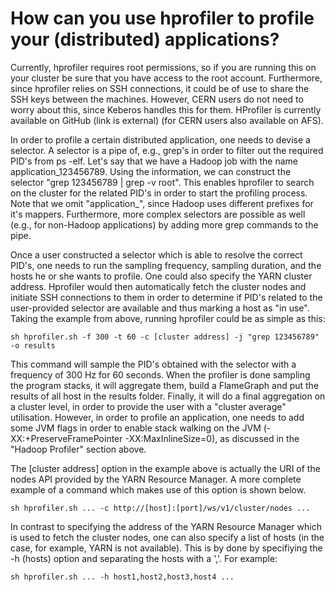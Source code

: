 # How can you use hprofiler to profile your (distributed) applications?

Currently, hprofiler requires root permissions, so if you are running this on your cluster be sure that you have access to the root account. Furthermore, since hprofiler relies on SSH connections, it could be of use to share the SSH keys between the machines. However, CERN users do not need to worry about this, since Keberos handles this for them. HProfiler is currently available on GitHub (link is external) (for CERN users also available on AFS).

In order to profile a certain distributed application, one needs to devise a selector. A selector is a pipe of, e.g., grep's in order to filter out the required PID's from ps -elf. Let's say that we have a Hadoop job with the name application_123456789. Using the information, we can construct the selector "grep 123456789 | grep -v root". This enables hprofiler to search on the cluster for the related PID's in order to start the profiling process. Note that we omit "application_", since Hadoop uses different prefixes for it's mappers. Furthermore, more complex selectors are possible as well (e.g., for non-Hadoop applications) by adding more grep commands to the pipe.

Once a user constructed a selector which is able to resolve the correct PID's, one needs to run the sampling frequency, sampling duration, and the hosts he or she wants to profile. One could also specify the YARN cluster address. Hprofiler would then automatically fetch the cluster nodes and initiate SSH connections to them in order to determine if PID's related to the user-provided selector are available and thus marking a host as "in use". Taking the example from above, running hprofiler could be as simple as this:

`sh hprofiler.sh -f 300 -t 60 -c [cluster address] -j "grep 123456789" -o results`

This command will sample the PID's obtained with the selector with a frequency of 300 Hz for 60 seconds. When the profiler is done sampling the program stacks, it will aggregate them, build a FlameGraph and put the results of all host in the results folder. Finally, it will do a final aggregation on a cluster level, in order to provide the user with a "cluster average" utilisation. However, in order to profile an application, one needs to add some JVM flags in order to enable stack walking on the JVM (-XX:+PreserveFramePointer -XX:MaxInlineSize=0), as discussed in the "Hadoop Profiler" section above.

The [cluster address] option in the example above is actually the URI of the nodes API provided by the YARN Resource Manager. A more complete example of a command which makes use of this option is shown below.

`sh hprofiler.sh ... -c http://[host]:[port]/ws/v1/cluster/nodes ...`

In contrast to specifying the address of the YARN Resource Manager which is used to fetch the cluster nodes, one can also specify a list of hosts (in the case, for example, YARN is not available). This is by done by specifiying the -h (hosts) option and separating the hosts with a ','. For example:

`sh hprofiler.sh ... -h host1,host2,host3,host4 ...`
